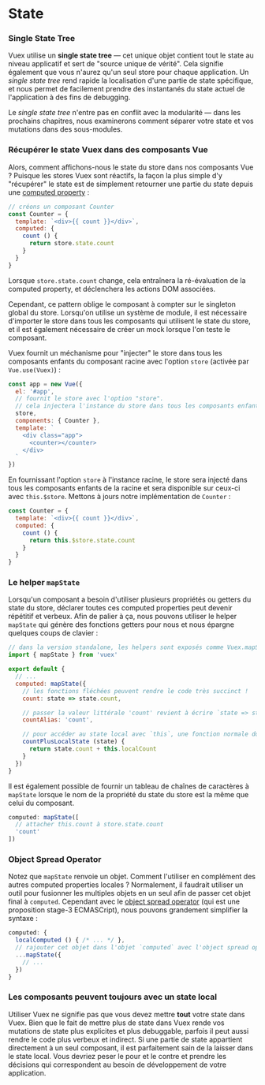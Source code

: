 # State

### Single State Tree

Vuex utilise un **single state tree** &mdash; cet unique objet contient tout le state au niveau applicatif et sert de "source unique de vérité". Cela signifie également que vous n'aurez qu'un seul store pour chaque application. Un _single state tree_ rend rapide la localisation d'une partie de state spécifique, et nous permet de facilement prendre des instantanés du state actuel de l'application à des fins de debugging.

Le _single state tree_ n'entre pas en conflit avec la modularité &mdash; dans les prochains chapitres, nous examinerons comment séparer votre state et vos mutations dans des sous-modules.

### Récupérer le state Vuex dans des composants Vue

Alors, comment affichons-nous le state du store dans nos composants Vue ? Puisque les stores Vuex sont réactifs, la façon la plus simple d'y "récupérer" le state est de simplement retourner une partie du state depuis une [computed property](http://vuejs.org/guide/computed.html) :

``` js
// créons un composant Counter
const Counter = {
  template: `<div>{{ count }}</div>`,
  computed: {
    count () {
      return store.state.count
    }
  }
}
```

Lorsque `store.state.count` change, cela entraînera la ré-évaluation de la computed property, et déclenchera les actions DOM associées.

Cependant, ce pattern oblige le composant à compter sur le singleton global du store. Lorsqu'on utilise un système de module, il est nécessaire d'importer le store dans tous les composants qui utilisent le state du store, et il est également nécessaire de créer un mock lorsque l'on teste le composant.

Vuex fournit un méchanisme pour "injecter" le store dans tous les composants enfants du composant racine avec l'option `store` (activée par `Vue.use(Vuex)`) :

``` js
const app = new Vue({
  el: '#app',
  // fournit le store avec l'option "store".
  // cela injectera l'instance du store dans tous les composants enfants.
  store,
  components: { Counter },
  template: `
    <div class="app">
      <counter></counter>
    </div>
  `
})
```

En fournissant l'option `store` à l'instance racine, le store sera injecté dans tous les composants enfants de la racine et sera disponible sur ceux-ci avec `this.$store`. Mettons à jours notre implémentation de `Counter` :

``` js
const Counter = {
  template: `<div>{{ count }}</div>`,
  computed: {
    count () {
      return this.$store.state.count
    }
  }
}
```

### Le helper `mapState`

Lorsqu'un composant a besoin d'utiliser plusieurs propriétés ou getters du state du store, déclarer toutes ces computed properties peut devenir répétitif et verbeux. Afin de palier à ça, nous pouvons utiliser le helper `mapState` qui génère des fonctions getters pour nous et nous épargne quelques coups de clavier :

``` js
// dans la version standalone, les helpers sont exposés comme Vuex.mapState
import { mapState } from 'vuex'

export default {
  // ...
  computed: mapState({
    // les fonctions fléchées peuvent rendre le code très succinct !
    count: state => state.count,

    // passer la valeur littérale 'count' revient à écrire `state => state.count`
    countAlias: 'count',

    // pour accéder au state local avec `this`, une fonction normale doit être utilisée
    countPlusLocalState (state) {
      return state.count + this.localCount
    }
  })
}
```

Il est également possible de fournir un tableau de chaînes de caractères à `mapState` lorsque le nom de la propriété du state du store est la même que celui du composant.

``` js
computed: mapState([
  // attacher this.count à store.state.count
  'count'
])
```

### Object Spread Operator

Notez que `mapState` renvoie un objet. Comment l'utiliser en complément des autres computed properties locales ? Normalement, il faudrait utiliser un outil pour fusionner les multiples objets en un seul afin de passer cet objet final à `computed`. Cependant avec le [object spread operator](https://github.com/sebmarkbage/ecmascript-rest-spread) (qui est une proposition stage-3 ECMASCript), nous pouvons grandement simplifier la syntaxe :

``` js
computed: {
  localComputed () { /* ... */ },
  // rajouter cet objet dans l'objet `computed` avec l'object spread operator
  ...mapState({
    // ...
  })
}
```

### Les composants peuvent toujours avec un state local

Utiliser Vuex ne signifie pas que vous devez mettre **tout** votre state dans Vuex. Bien que le fait de mettre plus de state dans Vuex rende vos mutations de state plus explicites et plus debuggable, parfois il peut aussi rendre le code plus verbeux et indirect. Si une partie de state appartient directement à un seul composant, il est parfaitement sain de la laisser dans le state local. Vous devriez peser le pour et le contre et prendre les décisions qui correspondent au besoin de développement de votre application.
